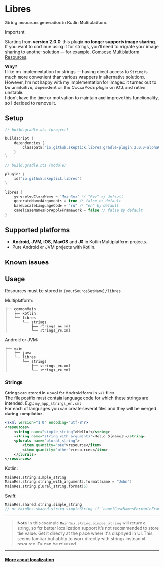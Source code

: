 # Libres

String resources generation in Kotlin Multiplatform.

> [!IMPORTANT]
> Starting from __version 2.0.0__, this plugin __no longer supports image sharing__.  
> If you want to continue using it for strings, you’ll need to migrate your image sharing to another solution —
> for example, [Compose Multiplatform Resources](https://www.jetbrains.com/help/kotlin-multiplatform-dev/compose-multiplatform-resources.html).
>   
> __Why?__  
> I like my implementation for strings — having direct access to `String` is much more convenient than various wrappers in alternative solutions.  
> However, I’m not happy with my implementation for images: it turned out to be unintuitive, dependent on the CocoaPods plugin on iOS, and rather unstable.  
> I don’t have the time or motivation to maintain and improve this functionality, so I decided to remove it.

## Setup

```kotlin
// build.gradle.kts (project)

buildscript {
    dependencies {
        classpath("io.github.skeptick.libres:gradle-plugin:2.0.0-alpha01")
    }
}
```

```kotlin
// build.gradle.kts (module)

plugins {
    id("io.github.skeptick.libres")
}

libres {
    generatedClassName = "MainRes" // "Res" by default
    generateNamedArguments = true // false by default
    baseLocaleLanguageCode = "ru" // "en" by default
    camelCaseNamesForAppleFramework = false // false by default
}
```

## Supported platforms

- **Android**, **JVM**, **iOS**, **MacOS** and **JS** in Kotlin Multiplatform projects.  
- Pure Android or JVM projects with Kotlin.

## Known issues

## Usage

Resources must be stored in `{yourSourceSetName}/libres`

Multiplatform:
```
├── commonMain
│   ├── kotlin
│   └── libres
│       └── strings
│           ├── strings_en.xml
│           └── strings_ru.xml
```

Android or JVM:
```
├── main
│   ├── java
│   └── libres
│       └── strings
│           ├── strings_en.xml
│           └── strings_ru.xml
```

### Strings
Strings are stored in usual for Android form in `xml` files.  
The file postfix must contain language code for which these strings are intended. E.g.: `my_app_strings_en.xml`  
For each of languages you can create several files and they will be merged during compilation.
```xml
<?xml version="1.0" encoding="utf-8"?>
<resources>
    <string name="simple_string">Hello!</string>
    <string name="string_with_arguments">Hello ${name}!</string>
    <plurals name="plural_string">
        <item quantity="one">resource</item>
        <item quantity="other">resources</item>
    </plurals>
</resources>
```

Kotlin:
```kotlin
MainRes.string.simple_string
MainRes.string.string_with_arguments.format(name = "John")
MainRes.string.plural_string.format(5)
```
Swift:
```swift
MainRes.shared.string.simple_string
// or MainRes.shared.string.simpleString if `camelCaseNamesForAppleFramework` enabled
```
***
> **Note**
> In this example `MainRes.string.simple_string` will return a string, 
> so for better localization support it's not recommended to store the value. 
> Get it directly at the place where it's displayed in UI. 
> This seems familiar but ability to work directly with strings instead of resource IDs can be misused.
***
#### [More about localization](docs/LOCALIZATION.md)
